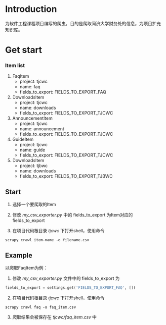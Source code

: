 # Introduction

为软件工程课程项目编写的爬虫，目的是爬取同济大学财务处的信息，为项目扩充知识库。

# Get start

### Item list

1. FaqItem
   - project: tjcwc
   - name: faq
   - fields_to_export: FIELDS_TO_EXPORT_FAQ
2. DownloadsItem
   - project: tjcwc
   - name: downloads
   - fields_to_export: FIELDS_TO_EXPORT_TJCWC
3. AnnouncementItem
   - project: tjcwc
   - name: announcement
   - fields_to_export: FIELDS_TO_EXPORT_TJCWC
4. GuideItem
   - project: tjcwc
   - name: guide
   - fields_to_export: FIELDS_TO_EXPORT_TJCWC
5. DownloadsItem
   - project: tjbwc
   - name: downloads
   - fields_to_export: FIELDS_TO_EXPORT_TJBWC

## Start

1. 选择一个要爬取的Item

2. 修改 *my_csv_exporter.py* 中的 fields_to_export 为Item对应的 fields_to_export

3. 在项目代码根目录 *tjcwc* 下打开shell，使用命令

```shell
scrapy crawl item-name -o filename.csv
```

## Example

以爬取FaqItem为例：

1. 修改 *my_csv_exporter.py* 文件中的 fields_to_export 为

```python
fields_to_export = settings.get('FIELDS_TO_EXPORT_FAQ', [])
```

2. 在项目代码根目录 *tjcwc* 下打开shell，使用命令

```shell
scrapy crawl faq -o faq_item.csv
```

3. 爬取结果会被保存在 *tjcwc/faq_item.csv* 中



